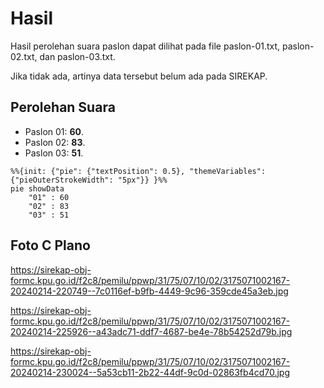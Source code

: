 # Hasil

Hasil perolehan suara paslon dapat dilihat pada file paslon-01.txt, paslon-02.txt, dan paslon-03.txt.

Jika tidak ada, artinya data tersebut belum ada pada SIREKAP.

## Perolehan Suara

 * Paslon 01: **60**.
 * Paslon 02: **83**.
 * Paslon 03: **51**.

```mermaid
%%{init: {"pie": {"textPosition": 0.5}, "themeVariables": {"pieOuterStrokeWidth": "5px"}} }%%
pie showData
    "01" : 60
    "02" : 83
    "03" : 51
```
## Foto C Plano

https://sirekap-obj-formc.kpu.go.id/f2c8/pemilu/ppwp/31/75/07/10/02/3175071002167-20240214-220749--7c0116ef-b9fb-4449-9c96-359cde45a3eb.jpg

https://sirekap-obj-formc.kpu.go.id/f2c8/pemilu/ppwp/31/75/07/10/02/3175071002167-20240214-225926--a43adc71-ddf7-4687-be4e-78b54252d79b.jpg

https://sirekap-obj-formc.kpu.go.id/f2c8/pemilu/ppwp/31/75/07/10/02/3175071002167-20240214-230024--5a53cb11-2b22-44df-9c0d-02863fb4cd70.jpg

